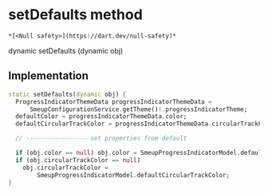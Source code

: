 


# setDefaults method




    *[<Null safety>](https://dart.dev/null-safety)*




dynamic setDefaults
(dynamic obj)








## Implementation

```dart
static setDefaults(dynamic obj) {
  ProgressIndicatorThemeData progressIndicatorThemeData =
      SmeupConfigurationService.getTheme()!.progressIndicatorTheme;
  defaultColor = progressIndicatorThemeData.color;
  defaultCircularTrackColor = progressIndicatorThemeData.circularTrackColor;

  // ----------------- set properties from default

  if (obj.color == null) obj.color = SmeupProgressIndicatorModel.defaultColor;
  if (obj.circularTrackColor == null)
    obj.circularTrackColor =
        SmeupProgressIndicatorModel.defaultCircularTrackColor;
}
```







